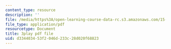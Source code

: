 ```yaml
---
content_type: resource
description: ''
file: /media/https%3A/open-learning-course-data-rc.s3.amazonaws.com/15-s21-nuts-and-bolts-of-business-plans-january-iap-2014/d334403453f2046d233c28d020f68823_9upRT5T7drI.pdf
file_type: application/pdf
resourcetype: Document
title: 3play pdf file
uid: d3344034-53f2-046d-233c-28d020f68823
---
```


